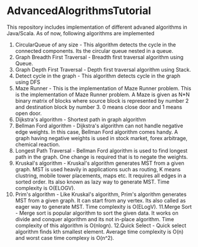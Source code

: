 # AdvancedAlogrithmsTutorial
This repository includes implementation of different advaned algorithms in Java/Scala.
As of now, following algorithms are implemented
1. CircularQueue of any size - This algorithm detects the cycle in the connected components. Its the circular queue nested in a queue.
2. Graph Breadth First Traversal - Breadth first traversal algorithm using Queue.
3. Graph Depth First Traversal - Depth first traversal algorithm using Stack.
4. Detect cycle in the graph - This algorithm detects cycle in the graph using DFS
5. Maze Runner - This is the implementation of Maze Runner problem. This is the implementation of Maze Runner problem. A Maze is given as N*N binary matrix of blocks where source block is represented by number 2 and destination block by number 3. 0 means close door and 1 means open door.
6. Dijkstra's algorithm - Shortest path in graph algorithm 
7. Bellman Ford algorithm - Dijkstra's algorithm can not handle negative edge weights. In this case, Bellman Ford algorithm comes handy.
A graph having negative weights is used in stock market, forex arbitrage, chemical reaction.
8. Longest Path Traversal - Bellman Ford algorithm is used to find longest path in the graph. One change is required that is to negate the weights. 
9. Kruskal's algorithm - Kruskal's algorithm generates MST from a given graph. MST is used heavily in applications such as routing, K means clustring, mobile tower placements, maps etc. It requires all edges in a sorted order. Its also known as lazy way to generate MST.
Time complexity is O(ELOGV).
10. Prim's algorithm - Like Kruskal's algorithm, Prim's algorithm generates MST from a given graph. It can start from any vertex. Its also called as eager way to generate MST. Time complexity is O(ELogV).
11.Merge Sort - Merge sort is popular algorithm to sort the given data. It works on divide and conquer algorithm and its not in-place algorithm. Time complexity of this algorithm is O(nlogn).
12.Quick Select - Quick select algorithm finds kth smallest element. Average time complexity is O(n) and worst case time complexy is O(n^2).

